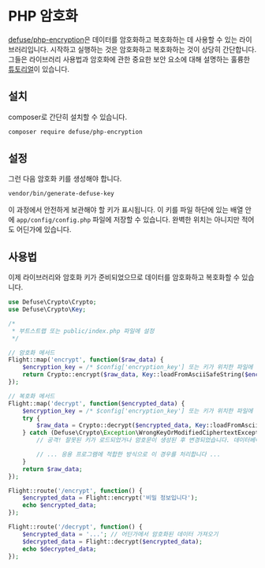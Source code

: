 # PHP 암호화

[defuse/php-encryption](https://github.com/defuse/php-encryption)은 데이터를 암호화하고 복호화하는 데 사용할 수 있는 라이브러리입니다. 시작하고 실행하는 것은 암호화하고 복호화하는 것이 상당히 간단합니다. 그들은 라이브러리 사용법과 암호화에 관한 중요한 보안 요소에 대해 설명하는 훌륭한 [튜토리얼](https://github.com/defuse/php-encryption/blob/master/docs/Tutorial.md)이 있습니다.

## 설치

composer로 간단히 설치할 수 있습니다.

```bash
composer require defuse/php-encryption
```

## 설정

그런 다음 암호화 키를 생성해야 합니다.

```bash
vendor/bin/generate-defuse-key
```

이 과정에서 안전하게 보관해야 할 키가 표시됩니다. 이 키를 파일 하단에 있는 배열 안에 `app/config/config.php` 파일에 저장할 수 있습니다. 완벽한 위치는 아니지만 적어도 어딘가에 있습니다.

## 사용법

이제 라이브러리와 암호화 키가 준비되었으므로 데이터를 암호화하고 복호화할 수 있습니다.

```php
use Defuse\Crypto\Crypto;
use Defuse\Crypto\Key;

/*
 * 부트스트랩 또는 public/index.php 파일에 설정
 */

// 암호화 메서드
Flight::map('encrypt', function($raw_data) {
	$encryption_key = /* $config['encryption_key'] 또는 키가 위치한 파일에 대한 file_get_contents */;
	return Crypto::encrypt($raw_data, Key::loadFromAsciiSafeString($encryption_key));
});

// 복호화 메서드
Flight::map('decrypt', function($encrypted_data) {
	$encryption_key = /* $config['encryption_key'] 또는 키가 위치한 파일에 대한 file_get_contents */;
	try {
		$raw_data = Crypto::decrypt($encrypted_data, Key::loadFromAsciiSafeString($encryption_key));
	} catch (Defuse\Crypto\Exception\WrongKeyOrModifiedCiphertextException $ex) {
		// 공격! 잘못된 키가 로드되었거나 암호문이 생성된 후 변경되었습니다. 데이터베이스에서 손상된 상태이거나 악의적으로 수정되어 있는 경우입니다.

		// ... 응용 프로그램에 적합한 방식으로 이 경우를 처리합니다 ...
	}
	return $raw_data;
});

Flight::route('/encrypt', function() {
	$encrypted_data = Flight::encrypt('비밀 정보입니다');
	echo $encrypted_data;
});

Flight::route('/decrypt', function() {
	$encrypted_data = '...'; // 어딘가에서 암호화된 데이터 가져오기
	$decrypted_data = Flight::decrypt($encrypted_data);
	echo $decrypted_data;
});
```